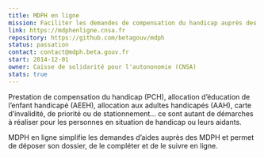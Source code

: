 ```yaml
---
title: MDPH en ligne
mission: Faciliter les demandes de compensation du handicap auprès des MDPH
link: https://mdphenligne.cnsa.fr
repository: https://github.com/betagouv/mdph
status: passation
contact: contact@mdph.beta.gouv.fr
start: 2014-12-01
owner: Caisse de solidarité pour l'autononomie (CNSA)
stats: true
---
```


Prestation de compensation du handicap (PCH), allocation d’éducation de l’enfant handicapé (AEEH), allocation aux adultes handicapés (AAH), carte d’invalidité, de priorité ou de stationnement… ce sont autant de démarches à réaliser pour les personnes en situation de handicap ou leurs aidants.


MDPH en ligne simplifie les demandes d’aides auprès des MDPH et permet de déposer son dossier, de le compléter et de le suivre en ligne.
